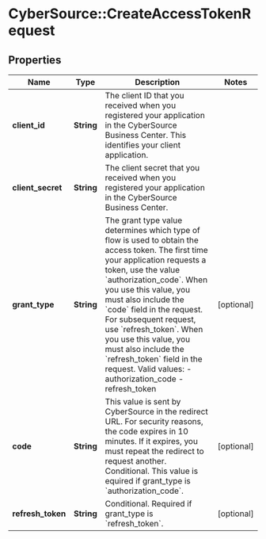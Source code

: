 # CyberSource::CreateAccessTokenRequest

## Properties
Name | Type | Description | Notes
------------ | ------------- | ------------- | -------------
**client_id** | **String** | The client ID that you received when you registered your application in the CyberSource Business Center. This identifies your client application. | 
**client_secret** | **String** | The client secret that you received when you registered your application in the CyberSource Business Center. | 
**grant_type** | **String** | The grant type value determines which type of flow is used to obtain the access token. The first time your application requests a token, use the value &#x60;authorization_code&#x60;. When you use this value, you must also include the &#x60;code&#x60; field in the request. For subsequent request, use &#x60;refresh_token&#x60;. When you use this value, you must also include the &#x60;refresh_token&#x60; field in the request. Valid values: - authorization_code - refresh_token  | [optional] 
**code** | **String** | This value is sent by CyberSource in the redirect URL. For security reasons, the code expires in 10 minutes. If it expires, you must repeat the redirect to request another. Conditional. This value is equired if grant_type is &#x60;authorization_code&#x60;. | [optional] 
**refresh_token** | **String** | Conditional. Required if grant_type is &#x60;refresh_token&#x60;. | [optional] 


